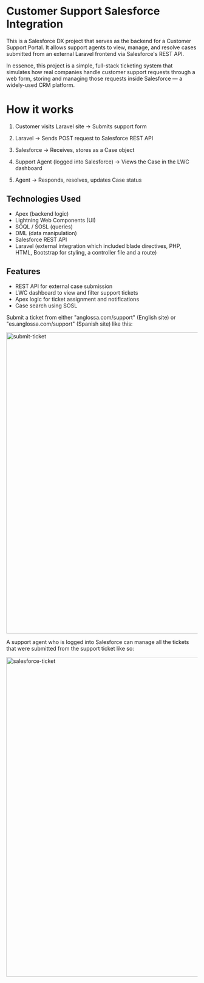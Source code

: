 # Customer Support Salesforce Integration

This is a Salesforce DX project that serves as the backend for a Customer Support Portal. It allows support agents to view, manage, and resolve cases submitted from an external Laravel frontend via Salesforce's REST API.

In essence, this project is a simple, full-stack ticketing system that simulates how real companies handle customer support requests through a web form, storing and managing those requests inside Salesforce — a widely-used CRM platform.

# How it works

1. Customer visits Laravel site → Submits support form

2. Laravel → Sends POST request to Salesforce REST API

3. Salesforce → Receives, stores as a Case object

4. Support Agent (logged into Salesforce) → Views the Case in the LWC dashboard

5. Agent → Responds, resolves, updates Case status


## Technologies Used

- Apex (backend logic)
- Lightning Web Components (UI)
- SOQL / SOSL (queries)
- DML (data manipulation)
- Salesforce REST API
- Laravel (external integration which included blade directives, PHP, HTML, Bootstrap for styling, a controller file and a route)

## Features

- REST API for external case submission
- LWC dashboard to view and filter support tickets
- Apex logic for ticket assignment and notifications
- Case search using SOSL

Submit a ticket from either "anglossa.com/support" (English site) or "es.anglossa.com/support" (Spanish site) like this: 

<img width="1802" height="793" alt="submit-ticket" src="https://github.com/user-attachments/assets/ee159b7f-56d3-4cd4-82a2-5f073c6bc143" />

A support agent who is logged into Salesforce can manage all the tickets that were submitted from the support ticket like so: 

<img width="1872" height="842" alt="salesforce-ticket" src="https://github.com/user-attachments/assets/3062c079-e1c8-4b98-860f-2860ba8f29e1" />




